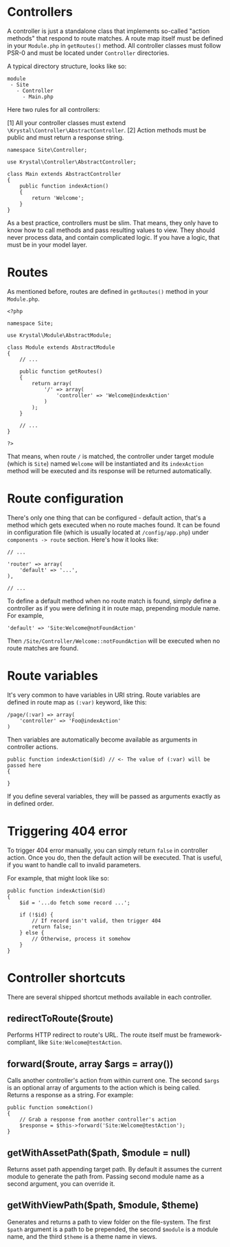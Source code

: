 Controllers
===========

A controller is just a standalone class that implements so-called "action methods" that respond to route matches. A route map itself must be defined in your `Module.php` in `getRoutes()` method. All controller classes must follow PSR-0 and must be located under `Controller` directories.

A typical directory structure, looks like so:

    module
     - Site
       - Controller
         - Main.php

Here two rules for all controllers:

[1] All your controller classes must extend `\Krystal\Controller\AbstractController`.
[2] Action methods must be public and must return a response string.




    namespace Site\Controller;
    
    use Krystal\Controller\AbstractController;
    
    class Main extends AbstractController
    {
        public function indexAction()
        {
            return 'Welcome';
        }
    }

As a best practice, controllers must be slim. That means, they only have to know how to call methods and pass resulting values to view. They should never process data, and contain complicated logic. If you have a logic, that must be in your model layer.

Routes
======

As mentioned before, routes are defined in `getRoutes()` method in your `Module.php`.


    <?php
    
    namespace Site;
    
    use Krystal\Module\AbstractModule;
    
    class Module extends AbstractModule
    {
        // ...
    
        public function getRoutes()
        {
            return array(
                '/' => array(
                    'controller' => 'Welcome@indexAction'
                )
            );
        }
    
        // ...
    }
    
    ?>

That means, when route `/` is matched, the controller under target module (which is `Site`) named `Welcome` will be instantiated and its `indexAction` method will be executed and its response will be returned automatically.

Route configuration
===================

There's only one thing that can be configured - default action, that's a method which gets executed when no route maches found. It can be found in configuration file (which is usually located at `/config/app.php`) under `components -> route` section. Here's how it looks like:

    // ...
    
    'router' => array(
        'default' => '...',
    ),
    
    // ...

To define a default method when no route match is found, simply define a controller as if you were defining it in route map, prepending module name. For example,

    'default' => 'Site:Welcome@notFoundAction'

Then `/Site/Controller/Welcome::notFoundAction` will be executed when no route matches are found.

# Route variables

It's very common to have variables in URI string. Route variables are defined in route map as `(:var)` keyword, like this:

    /page/(:var) => array(
        'controller' => 'Foo@indexAction'
    )

Then variables are automatically become available as arguments in controller actions.

    public function indexAction($id) // <- The value of (:var) will be passed here
    {
    
    }

If you define several variables, they will be passed as arguments exactly as in defined order.

# Triggering 404 error

To trigger 404 error manually, you can simply return `false` in controller action. Once you do, then the default action will be executed. That is useful, if you want to handle call to invalid parameters.

For example, that might look like so:

    public function indexAction($id)
    {
        $id = '...do fetch some record ...';
    
        if (!$id) {
            // If record isn't valid, then trigger 404
            return false;
        } else {
            // Otherwise, process it somehow
        }
    }

# Controller shortcuts

There are several shipped shortcut methods available in each controller.

## redirectToRoute($route)

Performs HTTP redirect to route's URL. The route itself must be framework-compliant, like `Site:Welcome@testAction`.

## forward($route, array $args = array())

Calls another controller's action from within current one. The second `$args` is an optional array of arguments to the action which is being called. Returns a response as a string. For example:

    public function someAction()
    {
        // Grab a response from another controller's action
        $response = $this->forward('Site:Welcome@testAction');
    }

## getWithAssetPath($path, $module = null)

Returns asset path appending target path. By default it assumes the current module to generate the path from. Passing second module name as a second argument, you can override it.

## getWithViewPath($path, $module, $theme)

Generates and returns a path to view folder on the file-system. The first `$path` argument is a path to be prepended, the second `$module` is a module name, and the third `$theme` is a theme name in views.
